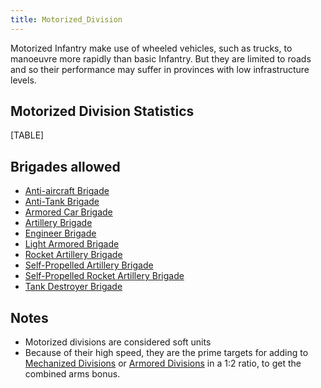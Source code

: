 ```yaml
---
title: Motorized_Division
---
```



Motorized Infantry make use of wheeled vehicles, such as trucks, to
manoeuvre more rapidly than basic Infantry. But they are limited to
roads and so their performance may suffer in provinces with low
infrastructure levels.

##  Motorized Division Statistics 

[TABLE]

##  Brigades allowed 

-   [Anti-aircraft
    Brigade](/wiki/Anti-aircraft_Brigade "Anti-aircraft Brigade")
-   [Anti-Tank Brigade](/wiki/Anti-Tank_Brigade "Anti-Tank Brigade")
-   [Armored Car
    Brigade](/wiki/Armored_Car_Brigade "Armored Car Brigade")
-   [Artillery Brigade](/wiki/Artillery_Brigade "Artillery Brigade")
-   [Engineer Brigade](/wiki/Engineer_Brigade "Engineer Brigade")
-   [Light Armored
    Brigade](/wiki/Light_Armored_Brigade "Light Armored Brigade")
-   [Rocket Artillery
    Brigade](/wiki/Rocket_Artillery_Brigade "Rocket Artillery Brigade")
-   [Self-Propelled Artillery
    Brigade](/wiki/Self-Propelled_Artillery_Brigade "Self-Propelled Artillery Brigade")
-   [Self-Propelled Rocket Artillery
    Brigade](/wiki/Self-Propelled_Rocket_Artillery_Brigade "Self-Propelled Rocket Artillery Brigade")
-   [Tank Destroyer
    Brigade](/wiki/Tank_Destroyer_Brigade "Tank Destroyer Brigade")

##  Notes 

-   Motorized divisions are considered soft units
-   Because of their high speed, they are the prime targets for adding
    to [Mechanized
    Divisions](/wiki/Mechanized_Division "Mechanized Division") or
    [Armored Divisions](/wiki/Armored_Division "Armored Division") in a
    1:2 ratio, to get the combined arms bonus.
